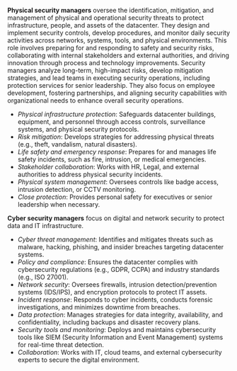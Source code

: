 **Physical security managers** oversee the identification, mitigation, and management of physical and operational security threats to protect infrastructure, people, and assets of the datacenter. They design and implement security controls, develop procedures, and monitor daily security activities across networks, systems, tools, and physical environments. This role involves preparing for and responding to safety and security risks, collaborating with internal stakeholders and external authorities, and driving innovation through process and technology improvements. Security managers analyze long-term, high-impact risks, develop mitigation strategies, and lead teams in executing security operations, including protection services for senior leadership. They also focus on employee development, fostering partnerships, and aligning security capabilities with organizational needs to enhance overall security operations.

  - *Physical infrastructure protection*: Safeguards datacenter buildings, equipment, and personnel through access controls, surveillance systems, and physical security protocols.
  - *Risk mitigation*: Develops strategies for addressing physical threats (e.g., theft, vandalism, natural disasters).
  - *Life safety and emergency response*: Prepares for and manages life safety incidents, such as fire, intrusion, or medical emergencies.
  - *Stakeholder collaboration*: Works with HR, Legal, and external authorities to address physical security incidents.
  - *Physical system management*: Oversees controls like badge access, intrusion detection, or CCTV monitoring.
  - *Close protection*: Provides personal safety for executives or senior leadership when necessary.

**Cyber security managers** focus on digital and network security to protect data and IT infrastructure.

  - *Cyber threat management*: Identifies and mitigates threats such as malware, hacking, phishing, and insider breaches targeting datacenter systems.
  - *Policy and compliance*: Ensures the datacenter complies with cybersecurity regulations (e.g., GDPR, CCPA) and industry standards (e.g., ISO 27001).
  - *Network security*: Oversees firewalls, intrusion detection/prevention systems (IDS/IPS), and encryption protocols to protect IT assets.
  - *Incident response*: Responds to cyber incidents, conducts forensic investigations, and minimizes downtime from breaches.
  - *Data protection*: Manages strategies for data integrity, availability, and confidentiality, including backups and disaster recovery plans.
  - *Security tools and monitoring*: Deploys and maintains cybersecurity tools like SIEM (Security Information and Event Management) systems for real-time threat detection.
  - *Collaboration*: Works with IT, cloud teams, and external cybersecurity experts to secure the digital environment.
  
